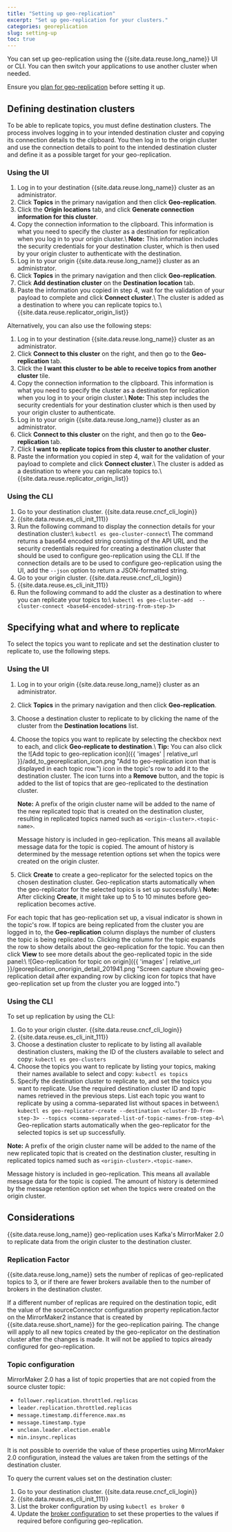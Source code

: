 ```yaml
---
title: "Setting up geo-replication"
excerpt: "Set up geo-replication for your clusters."
categories: georeplication
slug: setting-up
toc: true
---
```


You can set up geo-replication using the {{site.data.reuse.long_name}} UI or CLI. You can then switch your applications to use another cluster when needed.

Ensure you [plan for geo-replication](../planning/) before setting it up.

## Defining destination clusters

To be able to replicate topics, you must define destination clusters. The process involves logging in to your intended destination cluster and copying its connection details to the clipboard. You then log in to the origin cluster and use the connection details to point to the intended destination cluster and define it as a possible target for your geo-replication.

### Using the UI

1. Log in to your destination {{site.data.reuse.long_name}} cluster as an administrator.
2. Click **Topics** in the primary navigation and then click **Geo-replication**.
3. Click the **Origin locations** tab, and click **Generate connection information for this cluster**.
4. Copy the connection information to the clipboard. This information is what you need to specify the cluster as a destination for replication when you log in to your origin cluster.\\
    **Note:** This information includes the security credentials for your destination cluster, which is then used by your origin cluster to authenticate with the destination.
5. Log in to your origin {{site.data.reuse.long_name}} cluster as an administrator.
6. Click **Topics** in the primary navigation and then click **Geo-replication**.
7. Click **Add destination cluster** on the **Destination location** tab.
8. Paste the information you copied in step 4, wait for the validation of your payload to complete and click **Connect cluster**.\\
   The cluster is added as a destination to where you can replicate topics to.\\
   {{site.data.reuse.replicator_origin_list}}

Alternatively, you can also use the following steps:

1. Log in to your destination {{site.data.reuse.long_name}} cluster as an administrator.
2. Click **Connect to this cluster** on the right, and then go to the **Geo-replication** tab.
3. Click the **I want this cluster to be able to receive topics from another cluster** tile.
4. Copy the connection information to the clipboard. This information is what you need to specify the cluster as a destination for replication when you log in to your origin cluster.\\
    **Note:** This step includes the security credentials for your destination cluster which is then used by your origin cluster to authenticate.
5. Log in to your origin {{site.data.reuse.long_name}} cluster as an administrator.
6. Click **Connect to this cluster** on the right, and then go to the **Geo-replication** tab.
7. Click **I want to replicate topics from this cluster to another cluster**.
8. Paste the information you copied in step 4, wait for the validation of your payload to complete and click **Connect cluster**.\\
   The cluster is added as a destination to where you can replicate topics to.\\
   {{site.data.reuse.replicator_origin_list}}


### Using the CLI

1. Go to your destination cluster. {{site.data.reuse.cncf_cli_login}}
2. {{site.data.reuse.es_cli_init_111}}
3. Run the following command to display the connection details for your destination cluster:\\
   `kubectl es geo-cluster-connect`\\
    The command returns a base64 encoded string consisting of the API URL and the security credentials required for creating a destination cluster that should be used to configure geo-replication using the CLI.  If the connection details are to be used to configure geo-replication using the UI, add the `--json` option to return a JSON-formatted string.
4. Go to your origin cluster. {{site.data.reuse.cncf_cli_login}}
5. {{site.data.reuse.es_cli_init_111}}
6. Run the following command to add the cluster as a destination to where you can replicate your topics to:\\
   `kubectl es geo-cluster-add  --cluster-connect <base64-encoded-string-from-step-3>`


## Specifying what and where to replicate

To select the topics you want to replicate and set the destination cluster to replicate to, use the following steps.

### Using the UI

1. Log in to your origin {{site.data.reuse.long_name}} cluster as an administrator.
2. Click **Topics** in the primary navigation and then click **Geo-replication**.
3. Choose a destination cluster to replicate to by clicking the name of the cluster from the **Destination locations** list.
4. Choose the topics you want to replicate by selecting the checkbox next to each, and click **Geo-replicate to destination**.\\
   **Tip:** You can also click the ![Add topic to geo-replication icon]({{ 'images' | relative_url }}/add_to_georeplication_icon.png "Add to geo-replication icon that is displayed in each topic row.") icon in the topic's row to add it to the destination cluster. The icon turns into a **Remove** button, and the topic is added to the list of topics that are geo-replicated to the destination cluster.

   **Note:** A prefix of the origin cluster name will be added to the name of the new replicated topic that is created on the destination cluster, resulting in replicated topics named such as `<origin-cluster>.<topic-name>`.

   Message history is included in geo-replication. This means all available message data for the topic is copied. The amount of history is determined by the message retention options set when the topics were created on the origin cluster.
5. Click **Create** to create a geo-replicator for the selected topics on the chosen destination cluster. Geo-replication starts automatically when the geo-replicator for the selected topics is set up successfully.\\
   **Note:** After clicking **Create**, it might take up to 5 to 10 minutes before geo-replication becomes active.

For each topic that has geo-replication set up, a visual indicator is shown in the topic's row. If topics are being replicated from the cluster you are logged in to, the **Geo-replication** column displays the number of clusters the topic is being replicated to. Clicking the column for the topic expands the row to show details about the geo-replication for the topic. You can then click **View** to see more details about the geo-replicated topic in the side panel:\\
  ![Geo-replication for topic on origin]({{ 'images' | relative_url }}/georeplication_onorigin_detail_201941.png "Screen capture showing geo-replication detail after expanding row by clicking icon for topics that have geo-replication set up from the cluster you are logged into.")

### Using the CLI

To set up replication by using the CLI:

1. Go to your origin cluster. {{site.data.reuse.cncf_cli_login}}
2. {{site.data.reuse.es_cli_init_111}}
3. Choose a destination cluster to replicate to by listing all available destination clusters, making the ID of the clusters available to select and copy: `kubectl es geo-clusters`
4. Choose the topics you want to replicate by listing your topics, making their names available to select and copy: `kubectl es topics`
5. Specify the destination cluster to replicate to, and set the topics you want to replicate. Use the required destination cluster ID and topic names retrieved in the previous steps. List each topic you want to replicate by using a comma-separated list without spaces in between:\\
   `kubectl es geo-replicator-create --destination <cluster-ID-from-step-3> --topics <comma-separated-list-of-topic-names-from-step-4>`\\
   Geo-replication starts automatically when the geo-replicator for the selected topics is set up successfully.

**Note:** A prefix of the origin cluster name will be added to the name of the new replicated topic that is created on the destination cluster, resulting in replicated topics named such as `<origin-cluster>.<topic-name>`.

Message history is included in geo-replication. This means all available message data for the topic is copied. The amount of history is determined by the message retention option set when the topics were created on the origin cluster.

## Considerations

{{site.data.reuse.long_name}} geo-replication uses Kafka's MirrorMaker 2.0 to replicate data from the origin cluster to the destination cluster.

### Replication Factor

{{site.data.reuse.long_name}} sets the number of replicas of geo-replicated topics to 3, or if there are fewer brokers available then to the number of brokers in the destination cluster.

If a different number of replicas are required on the destination topic, edit the value of the sourceConnector configuration property replication.factor on the MirrorMaker2 instance that is created by {{site.data.reuse.short_name}} for the geo-replication pairing. The change will apply to all new topics created by the geo-replicator on the destination cluster after the changes is made. It will not be applied to topics already configured for geo-replication.

### Topic configuration

MirrorMaker 2.0 has a list of topic properties that are not copied from the source cluster topic:

* `follower.replication.throttled.replicas`
* `leader.replication.throttled.replicas`
* `message.timestamp.difference.max.ms`
* `message.timestamp.type`
* `unclean.leader.election.enable`
* `min.insync.replicas`

It is not possible to override the value of these properties using MirrorMaker 2.0 configuration, instead the values are taken from the settings of the destination cluster.

To query the current values set on the destination cluster:

1. Go to your destination cluster. {{site.data.reuse.cncf_cli_login}}
2. {{site.data.reuse.es_cli_init_111}}
3. List the broker configuration by using `kubectl es broker 0`
4. Update the [broker configuration](../../installing/configuring/#applying-kafka-broker-configuration-settings) to set these properties to the values if required before configuring geo-replication.
